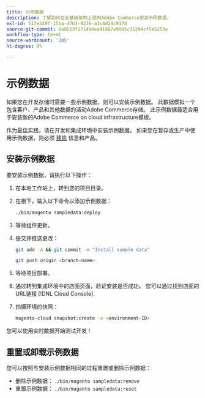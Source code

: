 ```yaml
---
title: 示例数据
description: 了解如何在云基础架构上使用Adobe Commerce安装示例数据。
exl-id: 517e549f-15ba-47b3-9236-a1c4d24c917d
source-git-commit: 8a0523f1714b6ea41887e99b5c31294cf5e5255e
workflow-type: tm+mt
source-wordcount: '205'
ht-degree: 0%

---
```


# 示例数据

如果您在开发存储时需要一些示例数据，则可以安装示例数据。 此数据模拟一个包含客户、产品和其他数据的活动Adobe Commerce存储。 此示例数据最适合用于安装新的Adobe Commerce on cloud infrastructure模板。

作为最佳实践，请在开发和集成环境中安装示例数据。 如果您在暂存或生产中使用示例数据，则必须 [移除](#reset-or-uninstall-sample-data) 信息和产品。

## 安装示例数据

要安装示例数据，请执行以下操作：

1. 在本地工作站上，转到您的项目目录。

1. 在根下，输入以下命令以添加示例数据：

   ```bash
   ./bin/magento sampledata:deploy
   ```

1. 等待组件更新。

1. 提交并推送更改：

   ```bash
   git add -A && git commit -m "Install sample data"
   ```

   ```bash
   git push origin <branch-name>
   ```

1. 等待项目部署。

1. 通过转到集成环境中的店面页面，验证安装是否成功。 您可以通过找到店面的URL链接 [!DNL Cloud Console].

1. 拍摄环境的快照：

   ```bash
   magento-cloud snapshot:create -e <environment-ID>
   ```

您可以使用实时数据开始测试开发！

## 重置或卸载示例数据

您可以按照与安装示例数据相同的过程重置或删除示例数据：

- 删除示例数据： `./bin/magento sampledata:remove`
- 重置示例数据： `./bin/magento sampledata:reset`
